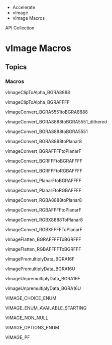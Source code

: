 

- Accelerate
- vImage
-  vImage Macros 

API Collection

# vImage Macros

## Topics

### Macros

vImageClipToAlpha_BGRA8888

vImageClipToAlpha_BGRAFFFF

vImageConvert_BGRA5551toBGRA8888

vImageConvert_BGRA8888toBGRA5551_dithered

vImageConvert_BGRA8888toBGRA5551

vImageConvert_BGRA8888toPlanar8

vImageConvert_BGRAFFFFtoPlanarF

vImageConvert_BGRFFFtoBGRAFFFF

vImageConvert_BGRFFFtoRGBAFFFF

vImageConvert_PlanarFtoBGRAFFFF

vImageConvert_PlanarFtoRGBAFFFF

vImageConvert_RGBA8888toPlanar8

vImageConvert_RGBAFFFFtoPlanarF

vImageConvert_RGBX8888ToPlanar8

vImageConvert_RGBXFFFFToPlanarF

vImageFlatten_BGRAFFFFToBGRFFF

vImageFlatten_RGBAFFFFToBGRFFF

vImagePremultiplyData_BGRA16F

vImagePremultiplyData_BGRA16U

vImageUnpremultiplyData_BGRA16F

vImageUnpremultiplyData_BGRA16U

VIMAGE_CHOICE_ENUM

VIMAGE_ENUM_AVAILABLE_STARTING

VIMAGE_NON_NULL

VIMAGE_OPTIONS_ENUM

VIMAGE_PF

